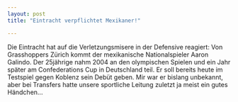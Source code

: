 ```yaml
---
layout: post
title: "Eintracht verpflichtet Mexikaner!"

---
```


Die Eintracht hat auf die Verletzungsmisere in der Defensive reagiert: Von Grasshoppers Zürich kommt der mexikanische Nationalspieler Aaron Galindo. Der 25jährige nahm 2004 an den olympischen Spielen und ein Jahr später am Confederations Cup in Deutschland teil. Er soll bereits heute im Testspiel gegen Koblenz sein Debüt geben. Mir war er bislang unbekannt, aber bei Transfers hatte unsere sportliche Leitung zuletzt ja meist ein gutes Händchen...


